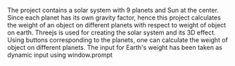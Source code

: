 The project contains a solar system with 9 planets and Sun at the center.
Since each planet has its own gravity factor, hence this project calculates the weight of an object on different planets with respect to weight of object on earth.
Threejs is used for creating the solar system and its 3D effect.
Using buttons corresponding to the planets, one can calculate the weight of object on different planets.
The input for Earth's weight has been taken as dynamic input using window.prompt
